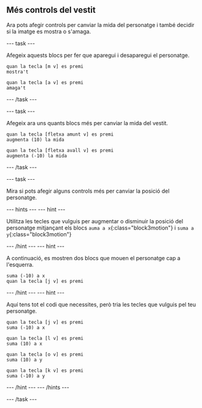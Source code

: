 ## Més controls del vestit

Ara pots afegir controls per canviar la mida del personatge i també decidir si la imatge es mostra o s'amaga.

--- task ---

Afegeix aquests blocs per fer que aparegui i desaparegui el personatge.

```blocks3
quan la tecla [m v] es premi
mostra't

quan la tecla [a v] es premi
amaga't
```

--- /task ---

--- task ---

Afegeix ara uns quants blocs més per canviar la mida del vestit.

```blocks3
quan la tecla [fletxa amunt v] es premi
augmenta (10) la mida

quan la tecla [fletxa avall v] es premi
augmenta (-10) la mida
```

--- /task ---

--- task ---

Mira si pots afegir alguns controls més per canviar la posició del personatge.

--- hints --- --- hint ---

Utilitza les tecles que vulguis per augmentar o disminuir la posició del personatge mitjançant els blocs `auma a x`{:class="block3motion"} i `suma a y`{:class="block3motion"}

--- /hint --- --- hint ---

A continuació, es mostren dos blocs que mouen el personatge cap a l'esquerra.

```blocks3
suma (-10) a x
quan la tecla [j v] es premi
```

--- /hint --- --- hint ---

Aquí tens tot el codi que necessites, però tria les tecles que vulguis pel teu personatge.

```blocks3
quan la tecla [j v] es premi
suma (-10) a x

quan la tecla [l v] es premi
suma (10) a x

quan la tecla [o v] es premi
suma (10) a y

quan la tecla [k v] es premi
suma (-10) a y
```

--- /hint --- --- /hints ---



--- /task ---


